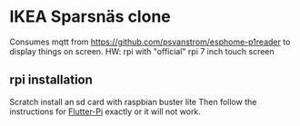 # IKEA Sparsnäs clone


Consumes mqtt from https://github.com/psvanstrom/esphome-p1reader to display things on screen.
HW: rpi with "official"  rpi 7 inch touch screen

## rpi installation

Scratch install an sd card with raspbian buster lite
Then follow the instructions for [Flutter-Pi](https://github.com/ardera/flutter-pi) exactly or it will not work.

## 